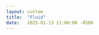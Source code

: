 ```yaml
---
layout: custom
title:  "Fluid"
date:   2025-01-13 21:00:00 -0500
---
```


<canvas id="fluid" style="width: 100%;"></canvas>
<script src="https://ajax.googleapis.com/ajax/libs/jquery/3.7.1/jquery.min.js"></script>
<script src="{{ site.url }}/assets/js/fluid.js"></script>